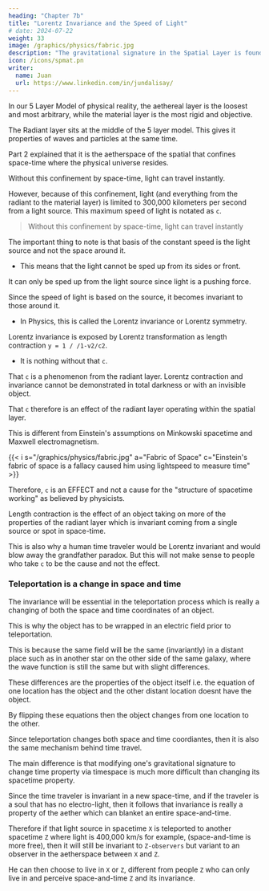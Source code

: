 ```yaml
---
heading: "Chapter 7b"
title: "Lorentz Invariance and the Speed of Light"
# date: 2024-07-22
weight: 33
image: /graphics/physics/fabric.jpg
description: "The gravitational signature in the Spatial Layer is found in the timespace particle."
icon: /icons/spmat.pn
writer:
  name: Juan
  url: https://www.linkedin.com/in/jundalisay/
---
```



In our 5 Layer Model of physical reality, the aethereal layer is the loosest and most arbitrary, while the material layer is the most rigid and objective. 

The Radiant layer sits at the middle of the 5 layer model. This gives it properties of waves and particles at the same time. 

Part 2 explained that it is the aetherspace of the spatial that confines space-time where the physical universe resides.

Without this confinement by space-time, light can travel instantly. 

However, because of this confinement, light (and everything from the radiant to the material layer) is limited to 300,000 kilometers per second from a light source. This maximum speed of light is notated as `c`.

> Without this confinement by space-time, light can travel instantly

<!-- The movement of light in a vacuum is constant because it is the material layer that slows it down.  -->

The important thing to note is that basis of the constant speed is the light source and not the space around it.
- This means that the light cannot be sped up from its sides or front.

It can only be sped up from the light source since light is a pushing force.   

Since the speed of light is based on the source, it becomes invariant to those around it. 
- In Physics, this is called the Lorentz invariance or Lorentz symmetry.

Lorentz invariance is exposed by Lorentz transformation as length contraction `y = 1 / /1-v2/c2`.
- It is nothing without that `c`.

That `c` is a phenomenon from the radiant layer. Lorentz contraction and invariance cannot be demonstrated in total darkness or with an invisible object. 

That `c` therefore is an effect of the radiant layer operating within the spatial layer. 

This is different from Einstein's assumptions on Minkowski spacetime and Maxwell electromagnetism. 

{{< i s="/graphics/physics/fabric.jpg" a="Fabric of Space" c="Einstein's fabric of space is a fallacy caused him using lightspeed to measure time" >}}


<!-- (This is after you mentioned epsilon E0 which meant that your mind jumped into magentic fields and Gauss law, which is about magnetism instead of gravity.) -->

<!-- That c effect is to limit that electrical-light family to 300,000 km/s in "all directions" from a "single source". 

The "single source" is a property of the electrical-light family of phenomena.

The "all directions" is a property of the space-and-time family of phenomena.

(Since "single source" is a property of visible electrical-light and not of space-and-time, then it means there is no Big bang of outerspace from a single point. Therefore, the Big Bang is really an effect of humans shallowly judging the universe from visible light phenomena.) -->

Therefore, `c` is an EFFECT and not a cause for the "structure of spacetime working" as believed by physicists.

Length contraction is the effect of an object taking on more of the properties of the radiant layer which is invariant coming from a single source or spot in space-time. 

This is also why a human time traveler would be Lorentz invariant and would blow away the grandfather paradox. But this will not make sense to people who take `c` to be the cause and not the effect. 

<!-- https://youtu.be/VSNTFEpkmOI -->

### Teleportation is a change in space and time

The invariance will be essential in the teleportation process which is really a changing of both the space and time coordinates of an object. 

This is why the object has to be wrapped in an electric field prior to teleportation.

This is because the same field will be the same (invariantly) in a distant place such as in another star on the other side of the same galaxy, where the wave function is still the same but with slight differences. 

These differences are the properties of the object itself i.e. the equation of one location has the object and the other distant location doesnt have the object. 

By flipping these equations then the object changes from one location to the other.

Since teleportation changes both space and time coordiantes, then it is also the same mechanism behind time travel.

The main difference is that modifying one's gravitational signature to change time property via timespace is much more difficult than changing its spacetime property.   

Since the time traveler is invariant in a new space-time, and if the traveler is a soul that has no electro-light, then it follows that invariance is really a property of the aether which can blanket an entire space-and-time.

<!-- Therefore spacetime limits light to 300000 km/s. But it is the aetherspace (as the aether family acting on the space-and-time family) that really causes the invariance.  -->

Therefore if that light source in spacetime `X` is teleported to another spacetime `Z` where light is 400,000 km/s for example, (space-and-time is more free), then it will still be invariant to `Z-observers` but variant to an observer in the aetherspace between `X` and `Z`. 

He can then choose to live in `X` or `Z`, different from people `Z` who can only live in and perceive space-and-time `Z` and its invariance.


<!-- Electromagnetism (1st Element) as it is being confined  by spacetime (2nd Element) which itself is confined by the aether (5th Element). 

Spacetime is variant. I.e. there are many universes in the multiverse each with varying Laws. That is also why "spacetime is dynamic" as you said.

Within each spacetime system (universe) light becomes invariant because its job is the relay information. This is why it is very useful for computing and communications more than neutrinos (4th Element).

The infinite terms are a consequence of denying the aether. This is not a problem in Cartesian-Spinoza Physics where the quantization of Cartesian or Poincare Relativity leads to a finite range of possibilities. 

Yes, Cartesian-Spinoza Physics reconstructs Physics using a 5 Elements model instead of Newton's matter-based model or the Standard model that is matter-based.

Yes, it can explain macro phenomena like Mercury precession, lensing, dark energy, BAO, and especially  quantum phenomena such as superposition, wave particle duality, etc because Cartesian Physics is quantum-first that can extend easily to macro phenomena and even multiple universes

For example Here we explain the Zeeman effect and Cartesian Relativity for quantum phenomena

https://youtu.be/AWVgF4zlvdM -->

<!-- "Reference Frame" is a property of the aethereal family of phenomena within the space-and-time family. 

"Reference" is a property of the aether. 

Does a rock care about any reference? No it doesn't. Only humans do.

"Frame" is a property the space-and-time family of phenomena. A frame (as a cartesian plane) has spatial dimensions length and width. -->



